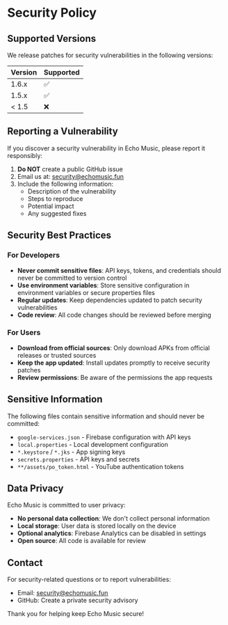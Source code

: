 # Security Policy

## Supported Versions

We release patches for security vulnerabilities in the following versions:

| Version | Supported          |
| ------- | ------------------ |
| 1.6.x   | :white_check_mark: |
| 1.5.x   | :white_check_mark: |
| < 1.5   | :x:                |

## Reporting a Vulnerability

If you discover a security vulnerability in Echo Music, please report it responsibly:

1. **Do NOT** create a public GitHub issue
2. Email us at: [security@echomusic.fun](mailto:security@echomusic.fun)
3. Include the following information:
   - Description of the vulnerability
   - Steps to reproduce
   - Potential impact
   - Any suggested fixes

## Security Best Practices

### For Developers

- **Never commit sensitive files**: API keys, tokens, and credentials should never be committed to version control
- **Use environment variables**: Store sensitive configuration in environment variables or secure properties files
- **Regular updates**: Keep dependencies updated to patch security vulnerabilities
- **Code review**: All code changes should be reviewed before merging

### For Users

- **Download from official sources**: Only download APKs from official releases or trusted sources
- **Keep the app updated**: Install updates promptly to receive security patches
- **Review permissions**: Be aware of the permissions the app requests

## Sensitive Information

The following files contain sensitive information and should never be committed:

- `google-services.json` - Firebase configuration with API keys
- `local.properties` - Local development configuration
- `*.keystore` / `*.jks` - App signing keys
- `secrets.properties` - API keys and secrets
- `**/assets/po_token.html` - YouTube authentication tokens

## Data Privacy

Echo Music is committed to user privacy:

- **No personal data collection**: We don't collect personal information
- **Local storage**: User data is stored locally on the device
- **Optional analytics**: Firebase Analytics can be disabled in settings
- **Open source**: All code is available for review

## Contact

For security-related questions or to report vulnerabilities:

- Email: [security@echomusic.fun](mailto:security@echomusic.fun)
- GitHub: Create a private security advisory

Thank you for helping keep Echo Music secure!